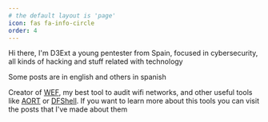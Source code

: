 ```yaml
---
# the default layout is 'page'
icon: fas fa-info-circle
order: 4
---
```


Hi there, I'm D3Ext a young pentester from Spain, focused in cybersecurity, all kinds of hacking and stuff related with technology

Some posts are in english and others in spanish

Creator of [WEF](https://github.com/D3Ext/WEF), my best tool to audit wifi networks, and other useful tools like [AORT](https://github.com/D3Ext/AORT) or [DFShell](https://github.com/D3Ext/DFShell).
If you want to learn more about this tools you can visit the posts that I've made about them


